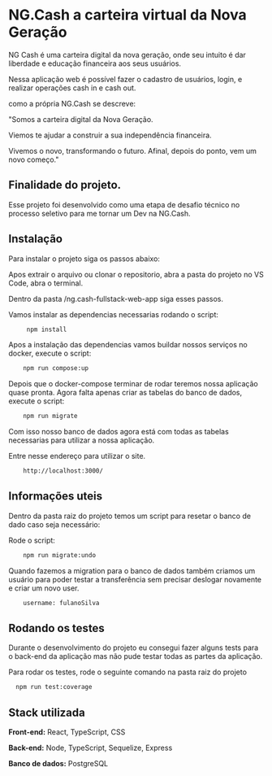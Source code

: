 
# NG.Cash a carteira virtual da Nova Geração

NG Cash é uma carteira digital da nova geração, onde seu intuito é dar liberdade 
e educação financeira aos seus usuários.

Nessa aplicação web é possível fazer o cadastro de usuários, login, e realizar operações
cash in e cash out.

como a própria NG.Cash se descreve:

"Somos a carteira digital da Nova Geração.

Viemos te ajudar a construir a sua independência financeira.

Vivemos o novo, transformando o futuro. Afinal, depois do ponto, vem um novo começo."



## Finalidade do projeto.

Esse projeto foi desenvolvido como uma etapa de desafio técnico no processo seletivo
para me tornar um Dev na NG.Cash.


## Instalação

Para instalar o projeto siga os passos abaixo:


Apos extrair o arquivo ou clonar o repositorio, abra a pasta do projeto no VS Code, abra o terminal.

Dentro da pasta /ng.cash-fullstack-web-app siga esses passos.

Vamos instalar as dependencias necessarias rodando o script:
```bash
     npm install 
```

Apos a instalação das dependencias vamos buildar nossos serviços no docker, execute o script:
```bash
    npm run compose:up
```

Depois que o docker-compose terminar de rodar teremos nossa aplicação quase pronta.
Agora falta apenas criar as tabelas do banco de dados, execute o script:
```bash
    npm run migrate
```
Com isso nosso banco de dados agora está com todas as tabelas necessarias para utilizar
a nossa aplicação.

Entre nesse endereço para utilizar o site.
```bash
    http://localhost:3000/
```
    
## Informações uteis

Dentro da pasta raiz do projeto temos um script para resetar o banco de dado caso seja
necessário:

Rode o script:

```bash
    npm run migrate:undo
```

Quando fazemos a migration para o banco de dados também criamos um usuário para poder testar
a transferência sem precisar deslogar novamente e criar um novo user.

```bash
    username: fulanoSilva
```
## Rodando os testes

Durante o desenvolvimento do projeto eu consegui fazer alguns tests 
para o back-end da aplicação mas não pude testar todas as partes da aplicação.

Para rodar os testes, rode o seguinte comando na pasta raiz do projeto

```bash
  npm run test:coverage
```
## Stack utilizada

**Front-end:** React, TypeScript, CSS

**Back-end:** Node, TypeScript, Sequelize, Express

**Banco de dados:** PostgreSQL



